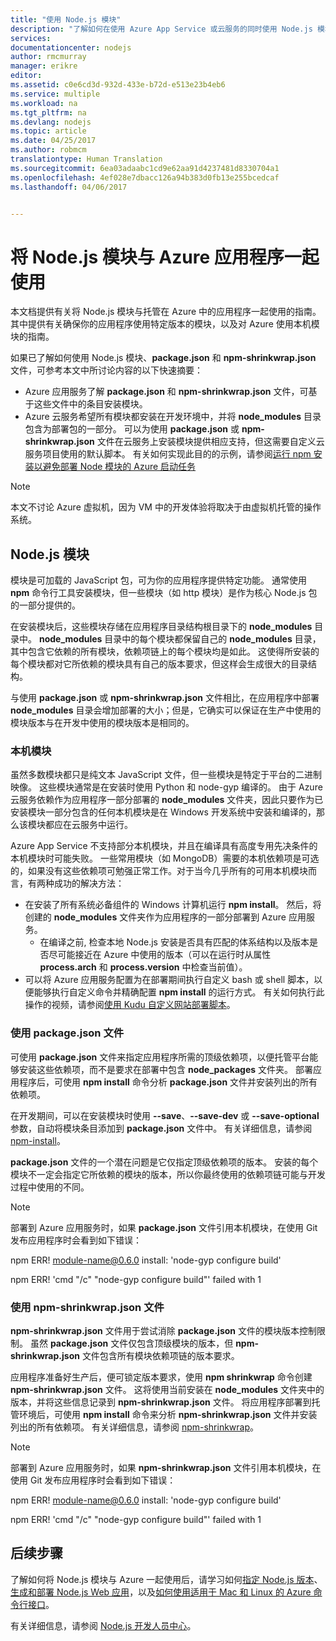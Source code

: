```yaml
---
title: "使用 Node.js 模块"
description: "了解如何在使用 Azure App Service 或云服务的同时使用 Node.js 模块。"
services: 
documentationcenter: nodejs
author: rmcmurray
manager: erikre
editor: 
ms.assetid: c0e6cd3d-932d-433e-b72d-e513e23b4eb6
ms.service: multiple
ms.workload: na
ms.tgt_pltfrm: na
ms.devlang: nodejs
ms.topic: article
ms.date: 04/25/2017
ms.author: robmcm
translationtype: Human Translation
ms.sourcegitcommit: 6ea03adaabc1cd9e62aa91d4237481d8330704a1
ms.openlocfilehash: 4ef028e7dbacc126a94b383d0fb13e255bcedcaf
ms.lasthandoff: 04/06/2017


---
```

# <a name="using-nodejs-modules-with-azure-applications"></a>将 Node.js 模块与 Azure 应用程序一起使用
本文档提供有关将 Node.js 模块与托管在 Azure 中的应用程序一起使用的指南。 其中提供有关确保你的应用程序使用特定版本的模块，以及对 Azure 使用本机模块的指南。

如果已了解如何使用 Node.js 模块、**package.json** 和 **npm-shrinkwrap.json** 文件，可参考本文中所讨论内容的以下快速摘要：

* Azure 应用服务了解 **package.json** 和 **npm-shrinkwrap.json** 文件，可基于这些文件中的条目安装模块。
* Azure 云服务希望所有模块都安装在开发环境中，并将 **node\_modules** 目录包含为部署包的一部分。 可以为使用 **package.json** 或 **npm-shrinkwrap.json** 文件在云服务上安装模块提供相应支持，但这需要自定义云服务项目使用的默认脚本。 有关如何实现此目的的示例，请参阅[运行 npm 安装以避免部署 Node 模块的 Azure 启动任务](https://github.com/woloski/nodeonazure-blog/blob/master/articles/startup-task-to-run-npm-in-azure.markdown)

> [!NOTE]
> 本文不讨论 Azure 虚拟机，因为 VM 中的开发体验将取决于由虚拟机托管的操作系统。
> 
> 

## <a name="nodejs-modules"></a>Node.js 模块
模块是可加载的 JavaScript 包，可为你的应用程序提供特定功能。 通常使用 **npm** 命令行工具安装模块，但一些模块（如 http 模块）是作为核心 Node.js 包的一部分提供的。

在安装模块后，这些模块存储在应用程序目录结构根目录下的 **node\_modules** 目录中。 **node\_modules** 目录中的每个模块都保留自己的 **node\_modules** 目录，其中包含它依赖的所有模块，依赖项链上的每个模块均是如此。 这使得所安装的每个模块都对它所依赖的模块具有自己的版本要求，但这样会生成很大的目录结构。

与使用 **package.json** 或 **npm-shrinkwrap.json** 文件相比，在应用程序中部署 **node\_modules** 目录会增加部署的大小；但是，它确实可以保证在生产中使用的模块版本与在开发中使用的模块版本是相同的。

### <a name="native-modules"></a>本机模块
虽然多数模块都只是纯文本 JavaScript 文件，但一些模块是特定于平台的二进制映像。 这些模块通常是在安装时使用 Python 和 node-gyp 编译的。 由于 Azure 云服务依赖作为应用程序一部分部署的 **node\_modules** 文件夹，因此只要作为已安装模块一部分包含的任何本机模块是在 Windows 开发系统中安装和编译的，那么该模块都应在云服务中运行。

Azure App Service 不支持部分本机模块，并且在编译具有高度专用先决条件的本机模块时可能失败。 一些常用模块（如 MongoDB）需要的本机依赖项是可选的，如果没有这些依赖项可勉强正常工作。对于当今几乎所有的可用本机模块而言，有两种成功的解决方法：

* 在安装了所有系统必备组件的 Windows 计算机运行 **npm install**。 然后，将创建的 **node\_modules** 文件夹作为应用程序的一部分部署到 Azure 应用服务。
  * 在编译之前, 检查本地 Node.js 安装是否具有匹配的体系结构以及版本是否尽可能接近在 Azure 中使用的版本（可以在运行时从属性 **process.arch** 和 **process.version** 中检查当前值）。
* 可以将 Azure 应用服务配置为在部署期间执行自定义 bash 或 shell 脚本，以便能够执行自定义命令并精确配置 **npm install** 的运行方式。 有关如何执行此操作的视频，请参阅[使用 Kudu 自定义网站部署脚本]。

### <a name="using-a-packagejson-file"></a>使用 package.json 文件
可使用 **package.json** 文件来指定应用程序所需的顶级依赖项，以便托管平台能够安装这些依赖项，而不是要求在部署中包含 **node\_packages** 文件夹。 部署应用程序后，可使用 **npm install** 命令分析 **package.json** 文件并安装列出的所有依赖项。

在开发期间，可以在安装模块时使用 **--save**、**--save-dev** 或 **--save-optional** 参数，自动将模块条目添加到 **package.json** 文件中。 有关详细信息，请参阅 [npm-install](https://docs.npmjs.com/cli/install)。

**package.json** 文件的一个潜在问题是它仅指定顶级依赖项的版本。 安装的每个模块不一定会指定它所依赖的模块的版本，所以你最终使用的依赖项链可能与开发过程中使用的不同。

> [!NOTE]
> 部署到 Azure 应用服务时，如果 <b>package.json</b> 文件引用本机模块，在使用 Git 发布应用程序时会看到如下错误：
> 
> npm ERR! module-name@0.6.0 install: 'node-gyp configure build'
> 
> npm ERR! 'cmd "/c" "node-gyp configure build"' failed with 1
> 
> 

### <a name="using-a-npm-shrinkwrapjson-file"></a>使用 npm-shrinkwrap.json 文件
**npm-shrinkwrap.json** 文件用于尝试消除 **package.json** 文件的模块版本控制限制。 虽然 **package.json** 文件仅包含顶级模块的版本，但 **npm-shrinkwrap.json** 文件包含所有模块依赖项链的版本要求。

应用程序准备好生产后，便可锁定版本要求，使用 **npm shrinkwrap** 命令创建 **npm-shrinkwrap.json** 文件。 这将使用当前安装在 **node\_modules** 文件夹中的版本，并将这些信息记录到 **npm-shrinkwrap.json** 文件。 将应用程序部署到托管环境后，可使用 **npm install** 命令来分析 **npm-shrinkwrap.json** 文件并安装列出的所有依赖项。 有关详细信息，请参阅 [npm-shrinkwrap](https://docs.npmjs.com/cli/shrinkwrap)。

> [!NOTE]
> 部署到 Azure 应用服务时，如果 <b>npm-shrinkwrap.json</b> 文件引用本机模块，在使用 Git 发布应用程序时会看到如下错误：
> 
> npm ERR! module-name@0.6.0 install: 'node-gyp configure build'
> 
> npm ERR! 'cmd "/c" "node-gyp configure build"' failed with 1
> 
> 

## <a name="next-steps"></a>后续步骤
了解如何将 Node.js 模块与 Azure 一起使用后，请学习如何[指定 Node.js 版本]、[生成和部署 Node.js Web 应用](app-service-web/app-service-web-get-started-nodejs.md)，以及[如何使用适用于 Mac 和 Linux 的 Azure 命令行接口]。

有关详细信息，请参阅 [Node.js 开发人员中心](/develop/nodejs/)。

[指定 Node.js 版本]: nodejs-specify-node-version-azure-apps.md
[如何使用适用于 Mac 和 Linux 的 Azure 命令行接口]:cli-install-nodejs.md
[使用 Kudu 自定义网站部署脚本]: /documentation/videos/custom-web-site-deployment-scripts-with-kudu/

